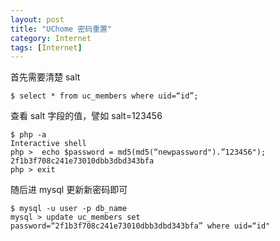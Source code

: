 ```yaml
---
layout: post
title: "UChome 密码重置"
category: Internet
tags: [Internet]
---
```


首先需要清楚 salt

    $ select * from uc_members where uid=“id”;

查看 salt 字段的值，譬如 salt=123456

    $ php -a
    Interactive shell
    php >  echo $password = md5(md5(“newpassword").”123456");
    2f1b3f708c241e73010dbb3dbd343bfa
    php > exit

<!-- more -->

随后进 mysql 更新新密码即可

    $ mysql -u user -p db_name
    mysql > update uc_members set password=“2f1b3f708c241e73010dbb3dbd343bfa” where uid=“id"
